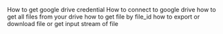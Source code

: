 How to get google drive credential
How to connect to google drive
how to get all files from your drive
how to get file by file_id
how to export or download file or get input stream of file

